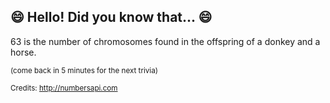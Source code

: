 ## 😄 Hello! Did you know that... 😄
63 is the number of chromosomes found in the offspring of a donkey and a horse.

<sup>(come back in 5 minutes for the next trivia)</sup>


<sup>Credits: http://numbersapi.com</sup>
